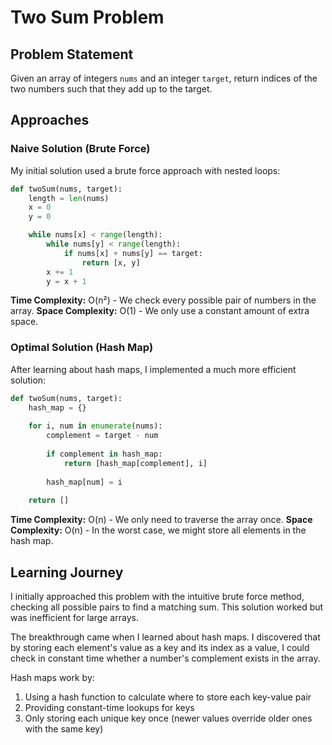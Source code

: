 # Two Sum Problem

## Problem Statement
Given an array of integers `nums` and an integer `target`, return indices of the two numbers such that they add up to the target.

## Approaches

### Naive Solution (Brute Force)
My initial solution used a brute force approach with nested loops:

```python
def twoSum(nums, target):
    length = len(nums)
    x = 0
    y = 0

    while nums[x] < range(length):
        while nums[y] < range(length):
            if nums[x] + nums[y] == target:
                return [x, y]       
        x += 1
        y = x + 1
```

**Time Complexity:** O(n²) - We check every possible pair of numbers in the array.
**Space Complexity:** O(1) - We only use a constant amount of extra space.

### Optimal Solution (Hash Map)
After learning about hash maps, I implemented a much more efficient solution:

```python
def twoSum(nums, target):
    hash_map = {}
    
    for i, num in enumerate(nums):
        complement = target - num
        
        if complement in hash_map:
            return [hash_map[complement], i]
        
        hash_map[num] = i
    
    return []
```

**Time Complexity:** O(n) - We only need to traverse the array once.
**Space Complexity:** O(n) - In the worst case, we might store all elements in the hash map.

## Learning Journey
I initially approached this problem with the intuitive brute force method, checking all possible pairs to find a matching sum. This solution worked but was inefficient for large arrays.

The breakthrough came when I learned about hash maps. I discovered that by storing each element's value as a key and its index as a value, I could check in constant time whether a number's complement exists in the array.

Hash maps work by:
1. Using a hash function to calculate where to store each key-value pair
2. Providing constant-time lookups for keys
3. Only storing each unique key once (newer values override older ones with the same key)
